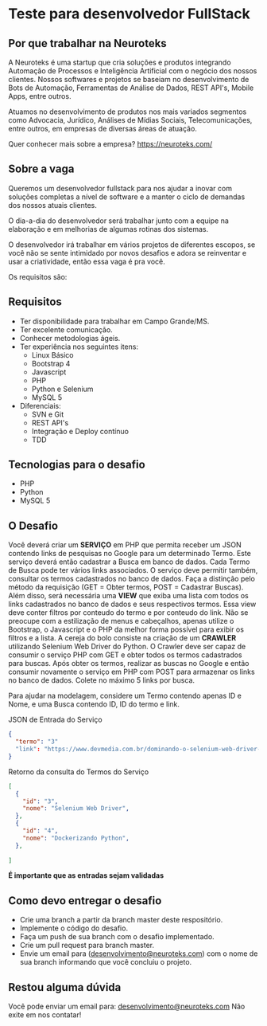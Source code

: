 # Teste para desenvolvedor FullStack

## Por que trabalhar na Neuroteks

A Neuroteks é uma startup que cria soluções e produtos integrando Automação de Processos e Inteligência Artificial com o negócio dos nossos clientes. Nossos softwares e projetos se baseiam no desenvolvimento de Bots de Automação, Ferramentas de Análise de Dados, REST API's, Mobile Apps, entre outros.

Atuamos no desenvolvimento de produtos nos mais variados segmentos como Advocacia, Jurídico, Análises de Mídias Sociais, Telecomunicações, entre outros, em empresas de diversas áreas de atuação.

Quer conhecer mais sobre a empresa? <https://neuroteks.com/>

## Sobre a vaga

Queremos um desenvolvedor fullstack para nos ajudar a inovar com soluções completas a nível de software e a manter o ciclo de demandas dos nossos atuais clientes. 

O dia-a-dia do desenvolvedor será trabalhar junto com a equipe na elaboração e em melhorias de algumas rotinas dos sistemas.

O desenvolvedor irá trabalhar em vários projetos de diferentes escopos, se você não se sente intimidado por novos desafios e adora se reinventar e usar a criatividade, então essa vaga é pra você.

Os requisitos são:

## Requisitos

* Ter disponibilidade para trabalhar em Campo Grande/MS.
* Ter excelente comunicação.
* Conhecer metodologias ágeis.
* Ter experiência nos seguintes itens:
  * Linux Básico
  * Bootstrap 4
  * Javascript 
  * PHP
  * Python e Selenium
  * MySQL 5
* Diferenciais:
  * SVN e Git
  * REST API's
  * Integração e Deploy contínuo
  * TDD

## Tecnologias para o desafio

* PHP 
* Python
* MySQL 5

## O Desafio

Você deverá criar um **SERVIÇO** em PHP que permita receber um JSON contendo links de pesquisas no Google para um determinado Termo. Este serviço deverá então cadastrar a Busca em banco de dados. Cada Termo de Busca pode ter vários links associados. O serviço deve permitir também, consultar os termos cadastrados no banco de dados. 
Faça a distinção pelo método da requisição (GET = Obter termos, POST = Cadastrar Buscas).
Além disso, será necessária uma **VIEW** que exiba uma lista com todos os links cadastrados no banco de dados e seus respectivos termos. Essa view deve conter filtros por conteudo do termo e por conteudo do link. Não se preocupe com a estilização de menus e cabeçalhos, apenas utilize o Bootstrap, o Javascript e o PHP da melhor forma possível para exibir os filtros e a lista.
A cereja do bolo consiste na criação de um **CRAWLER** utilizando Selenium Web Driver do Python. 
O Crawler deve ser capaz de consumir o serviço PHP com GET e obter todos os termos cadastrados para buscas. Após obter os termos, realizar as buscas no Google e então consumir novamente o serviço em PHP com POST para armazenar os links no banco de dados.
Colete no máximo 5 links por busca. 

Para ajudar na modelagem, considere um Termo contendo apenas ID e Nome, e uma Busca contendo ID, ID do termo e link. 



JSON de Entrada do Serviço

```json
{
  "termo": "3"
  "link": "https://www.devmedia.com.br/dominando-o-selenium-web-driver-na-pratica/34183"
}
```

Retorno da consulta do Termos do Serviço

```json
[
  {
    "id": "3",
    "nome": "Selenium Web Driver",
  },
  {
    "id": "4",
    "nome": "Dockerizando Python",
  },
  
]
```

**É importante que as entradas sejam validadas**

## Como devo entregar o desafio

* Crie uma branch a partir da branch master deste respositório.
* Implemente o código do desafio.
* Faça um push de sua branch com o desafio implementado.
* Crie um pull request para branch master.
* Envie um email para (desenvolvimento@neuroteks.com) com o nome de sua branch informando que você concluiu o projeto.

## Restou alguma dúvida

Você pode enviar um email para: desenvolvimento@neuroteks.com
Não exite em nos contatar!
